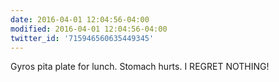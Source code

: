 ```yaml
---
date: 2016-04-01 12:04:56-04:00
modified: 2016-04-01 12:04:56-04:00
twitter_id: '715946560635449345'
---
```


  Gyros pita plate for lunch. Stomach hurts. I REGRET NOTHING!